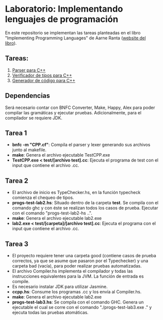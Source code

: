 # Laboratorio: Implementando lenguajes de programación

En este repositorio se implementan las tareas planteadas en el libro "Implementing Programming Languages" de Aarne Ranta ([website del libro](https://www.grammaticalframework.org/ipl-book)).

## Tareas:
1. [Parser para C++](https://www.grammaticalframework.org/ipl-book/assignments/assignment1/assignment1.html)
2. [Verificador de típos para C++](https://www.grammaticalframework.org/ipl-book/assignments/assignment2/assignment2.html)
3. [Generador de código para C++](https://www.grammaticalframework.org/ipl-book/assignments/assignment4/assignment4.html)

## Dependencias

Será necesario contar con BNFC Converter, Make, Happy, Alex para poder compilar las gramáticas y ejecutar pruebas. Adicionalmente, para el compilador se requiere JDK.

## Tarea 1

* __bnfc -m "CPP.cf"__: Compila el parser y lexer generando sus archivos junto al makefile.
* __make__: Genera el archivo ejecutable TestCPP.exe
* __TestCPP.exe < test/[archivo test].cc__: Ejecuta el programa de test con el input que contiene el archivo .cc.

## Tarea 2

* El archivo de inicio es TypeChecker.hs, en la función typecheck comienza el chequeo de tipos.
* __progs-test-lab2.hs__: Situado dentro de la carpeta __test__. Se compila con el comando ghc y con éste se realizan todos los casos de prueba. Ejecutar con el comando "progs-test-lab2-hs ..".
* __make__: Genera el archivo ejecutable lab2.exe
* __lab2.exe < test/[carpeta]/[archivo test].cc__: Ejecuta el programa con el input que contiene el archivo .cc.

## Tarea 3

* El proyecto requiere tener una carpeta good (contiene casos de prueba correctos, ya que se asume que pasaron por el Typechecker) y una carpeta bad (vacía), para poder realizar pruebas automatizadas.
* El archivo Compiler.hs implementa el compilador y todas las instrucciones equivalentes para la JVM. La función de entrada es compile.
* Es necesario instalar JDK para utilizar Jasmine.
* __ccpp.hs__: Consume los programas .cc y los envía al Compiler.hs.
* __make__: Genera el archivo ejecutable lab2.exe
* __progs-test-lab3.hs__: Se compila con el comando GHC. Genera un ejecutable el cual se corre con el comando "./progs-test-lab3.exe ." y ejecuta todas las pruebas atomáticas.
